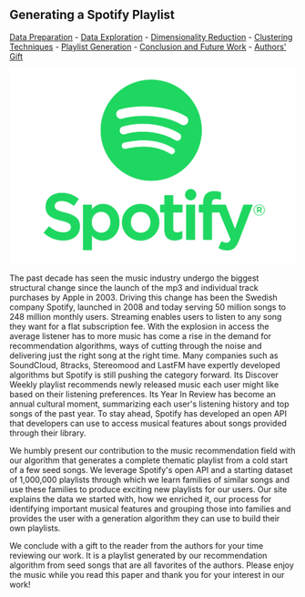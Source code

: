 ## Generating a Spotify Playlist

<a href="https://wfseaton.github.io/TheDigitalFrontier/data_preparation.html">Data Preparation</a> -
<a href="https://wfseaton.github.io/TheDigitalFrontier/data_exploration.html">Data Exploration</a> -
<a href="https://wfseaton.github.io/TheDigitalFrontier/dimensionality_reduction.html">Dimensionality Reduction</a> -
<a href="https://wfseaton.github.io/TheDigitalFrontier/clustering_techniques.html">Clustering Techniques</a> -
<a href="https://wfseaton.github.io/TheDigitalFrontier/playlist_generation.html">Playlist Generation</a> -
<a href="https://wfseaton.github.io/TheDigitalFrontier/conclusion.html">Conclusion and Future Work</a> -
<a href="https://wfseaton.github.io/TheDigitalFrontier/authors_gift.html">Authors' Gift</a>

<center><img src="SpotifyLogo.jpg"
     style="float: center; margin-right: 10px;" /></center>

The past decade has seen the music industry undergo the biggest structural change since the launch of the mp3 and individual track purchases by Apple in 2003. Driving this change has been the Swedish company Spotify, launched in 2008 and today serving 50 million songs to 248 million monthly users. Streaming enables users to listen to any song they want for a flat subscription fee. With the explosion in access the average listener has to more music has come a rise in the demand for recommendation algorithms, ways of cutting through the noise and delivering just the right song at the right time. Many companies such as SoundCloud, 8tracks, Stereomood and LastFM have expertly developed algorithms but Spotify is still pushing the category forward. Its Discover Weekly playlist recommends newly released music each user might like based on their listening preferences. Its Year In Review has become an annual cultural moment, summarizing each user's listening history and top songs of the past year. To stay ahead, Spotify has developed an open API that developers can use to access musical features about songs provided through their library.

We humbly present our contribution to the music recommendation field with our algorithm that generates a complete thematic playlist from a cold start of a few seed songs. We leverage Spotify's open API and a starting dataset of 1,000,000 playlists through which we learn families of similar songs and use these families to produce exciting new playlists for our users. Our site explains the data we started with, how we enriched it, our process for identifying important musical features and grouping those into families and provides the user with a generation algorithm they can use to build their own playlists.

We conclude with a gift to the reader from the authors for your time reviewing our work. It is a playlist generated by our recommendation algorithm from seed songs that are all favorites of the authors. Please enjoy the music while you read this paper and thank you for your interest in our work!
